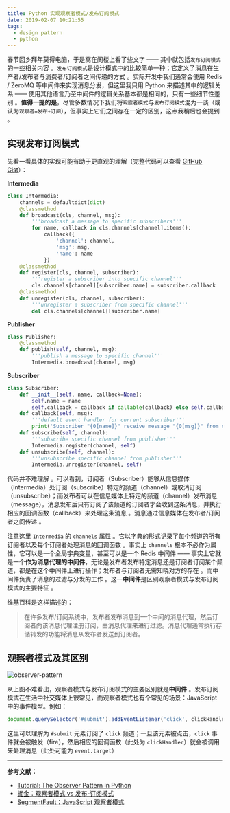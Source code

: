 ```yaml
---
title: Python 实现观察者模式/发布订阅模式
date: 2019-02-07 10:21:55
tags:
  - design pattern
  - python
---
```


春节回乡拜年莫得电脑，于是窝在阁楼上看了些文字 —— 其中就包括`发布订阅模式`的一些相关内容 。`发布订阅模式`是设计模式中的比较简单一种；它定义了消息在生产者/发布者与消费者/订阅者之间传递的方式 。实际开发中我们通常会使用 Redis / ZeroMQ 等中间件来实现消息分发，但这里我只用 Python 来描述其中的逻辑关系 —— 使用其他语言乃至中间件的逻辑关系基本都是相同的，只有一些细节性差别 。**值得一提的是**，尽管多数情况下我们将`观察者模式`与`发布订阅模式`混为一谈（或认为`观察者=发布+订阅`），但事实上它们之间存在一定的区别，这点我稍后也会提到 。

<!--more-->

## 实现发布订阅模式

先看一看具体的实现可能有助于更直观的理解（完整代码可以查看 [GitHub Gist](https://gist.github.com/queensferryme/ffabe20f58fd84ddba3e5d2f28a1ec74)）：

**Intermedia**

```python
class Intermedia:
    channels = defaultdict(dict)
    @classmethod
    def broadcast(cls, channel, msg):
        '''broadcast a message to specific subscribers'''
        for name, callback in cls.channels[channel].items():
            callback({
                'channel': channel,
                'msg': msg,
                'name': name
            })
    @classmethod
    def register(cls, channel, subscriber):
        '''register a subscriber into specific channel'''
        cls.channels[channel][subscriber.name] = subscriber.callback
    @classmethod
    def unregister(cls, channel, subscriber):
        '''unregister a subscriber from specific channel'''
        del cls.channels[channel][subscriber.name]
```

**Publisher**

```python
class Publisher:
    @classmethod
    def publish(self, channel, msg):
        '''publish a message to specific channel'''
        Intermedia.broadcast(channel, msg)
```

**Subscriber**

```python
class Subscriber:
    def __init__(self, name, callback=None):
        self.name = name
        self.callback = callback if callable(callback) else self.callback
    def callback(self, msg):
        '''default event handler for current subscriber'''
        print('Subscriber "{0[name]}" receive message "{0[msg]}" from channel "{0[channel]}"'.format(msg))
    def subscribe(self, channel):
        '''subscribe specific channel from publisher'''
        Intermedia.register(channel, self)
    def unsubscribe(self, channel):
        '''unsubscribe specific channel from publisher'''
        Intermedia.unregister(channel, self)
```

代码并不难理解 。可以看到，订阅者（Subscriber）能够从信息媒体（Intermedia）处订阅（subscribe）特定的频道（channel）或取消订阅（unsubscribe）；而发布者可以在信息媒体上特定的频道（channel）发布消息（message），消息发布后只有订阅了该频道的订阅者才会收到这条消息，并执行相应的回调函数（callback）来处理这条消息 。消息通过信息媒体在发布者/订阅者之间传递 。

注意这里 `Intermedia` 的 `channels` 属性 。它以字典的形式记录了每个频道的所有订阅者以及每个订阅者处理消息的回调函数 。事实上 `channels` 根本不必作为属性，它可以是一个全局字典变量，甚至可以是一个 Redis 中间件 —— 事实上它就是一个**作为消息代理的中间件**，无论是发布者发布特定消息还是订阅者订阅某个频道，都是在这个中间件上进行操作；发布者与订阅者无需知晓对方的存在 。而中间件负责了消息的过滤与分发的工作 。这一**中间件**是区别观察者模式与发布订阅模式的主要特征 。

维基百科是这样描述的：

> 在许多发布/订阅系统中，发布者发布消息到一个中间的消息代理，然后订阅者向该消息代理注册订阅，由消息代理来进行过滤。消息代理通常执行存储转发的功能将消息从发布者发送到订阅者。

## 观察者模式及其区别

![observer-pattern](https://i.loli.net/2019/02/08/5c5d031b976ad.jpg)

从上图不难看出，观察者模式与发布订阅模式的主要区别就是**中间件** 。发布订阅模式在生活中社交媒体上很常见，而观察者模式也有个常见的场景：JavaScript 中的事件模型。例如：

```javascript
document.querySelector('#submit').addEventListener('click', clickHandler)；
```

这里可以理解为 `#submit` 元素订阅了 `click` 频道；一旦该元素被点击，`click` 事件就会被触发（fire），然后相应的回调函数（此处为 `clickHandler`）就会被调用来处理消息（此处可能为 `event.target`）

------

**参考文献：**

- [Tutorial: The Observer Pattern in Python](https://www.protechtraining.com/blog/post/tutorial-the-observer-pattern-in-python-879)
- [掘金：观察者模式 vs 发布-订阅模式](https://juejin.im/post/5a14e9edf265da4312808d86)
- [SegmentFault：JavaScript 观察者模式](https://segmentfault.com/a/1190000013009772)

